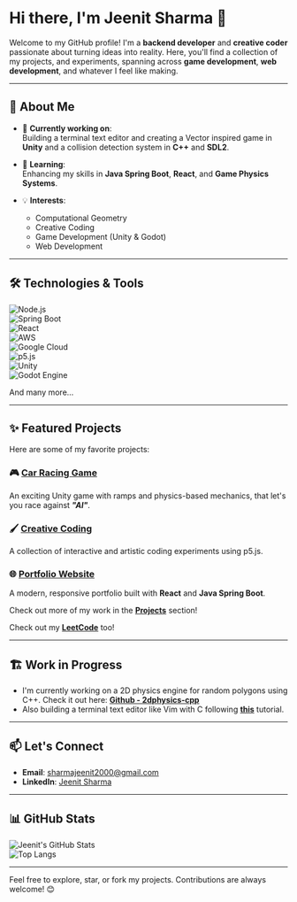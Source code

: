 # Hi there, I'm Jeenit Sharma 👋  

Welcome to my GitHub profile! I'm a **backend developer** and **creative coder** passionate about turning ideas into reality. Here, you'll find a collection of my projects, and experiments, spanning across **game development**, **web development**, and whatever I feel like making.

---

## 🚀 About Me
- 🔭 **Currently working on**:  
  Building a terminal text editor and creating a Vector inspired game in **Unity** and a collision detection system in **C++** and **SDL2**.
  
- 🌱 **Learning**:  
  Enhancing my skills in **Java Spring Boot**, **React**, and **Game Physics Systems**.

- 💡 **Interests**:  
  - Computational Geometry  
  - Creative Coding  
  - Game Development (Unity & Godot)  
  - Web Development

---

## 🛠️ Technologies & Tools
![Node.js](https://img.shields.io/badge/Node.js-43853D?style=for-the-badge&logo=node.js&logoColor=white)  
![Spring Boot](https://img.shields.io/badge/Spring_Boot-6DB33F?style=for-the-badge&logo=spring&logoColor=white)  
![React](https://img.shields.io/badge/React-20232A?style=for-the-badge&logo=react&logoColor=61DAFB)  
![AWS](https://img.shields.io/badge/AWS-FF9900?style=for-the-badge&logo=amazonaws&logoColor=white)  
![Google Cloud](https://img.shields.io/badge/GoogleCloud-%234285F4.svg?style=for-the-badge&logo=google-cloud&logoColor=white)  
![p5.js](https://img.shields.io/badge/p5.js-ED225D?style=for-the-badge&logo=p5.js&logoColor=white)  
![Unity](https://img.shields.io/badge/Unity-100000?style=for-the-badge&logo=unity&logoColor=white)  
![Godot Engine](https://img.shields.io/badge/GODOT-%23FFFFFF.svg?style=for-the-badge&logo=godot-engine)  

And many more...

---

## ✨ Featured Projects
Here are some of my favorite projects:

### 🎮 **[Car Racing Game](https://github.com/js313/party-kart)**
An exciting Unity game with ramps and physics-based mechanics, that let's you race against ***"AI"***.  

### 🖌️ **[Creative Coding](https://github.com/js313/p5-sketches)**
A collection of interactive and artistic coding experiments using p5.js.  

### 🌐 **[Portfolio Website](https://github.com/js313/portfolio)**
A modern, responsive portfolio built with **React** and **Java Spring Boot**.  

Check out more of my work in the **[Projects](https://github.com/js313?tab=repositories)** section!  

Check out my **[LeetCode](https://www.leetcode.com/JS00)** too!  

---

## 🏗️ Work in Progress
- I'm currently working on a 2D physics engine for random polygons using C++. Check it out here: **[Github - 2dphysics-cpp](https://github.com/js313/2dphysics-cpp)**
- Also building a terminal text editor like Vim with C following **[this](https://viewsourcecode.org/snaptoken/kilo/index.html)** tutorial.

---

## 📫 Let's Connect
- **Email**: [sharmajeenit2000@gmail.com](mailto:sharmajeenit2000@gmail.com)  
- **LinkedIn**: [Jeenit Sharma](https://linkedin.com/in/jeenit-sharma)  

---

## 📊 GitHub Stats
![Jeenit's GitHub Stats](https://github-readme-stats.vercel.app/api?username=js313&show_icons=true&theme=radical)  
![Top Langs](https://github-readme-stats.vercel.app/api/top-langs/?username=js313&layout=compact&theme=radical)

---

Feel free to explore, star, or fork my projects. Contributions are always welcome! 😊

